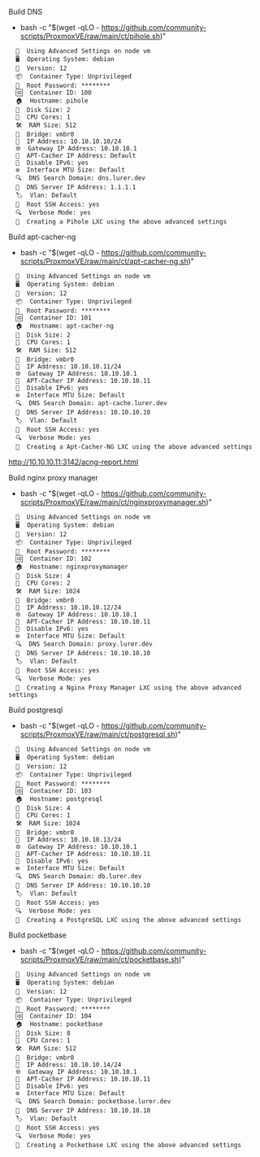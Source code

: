 Build DNS
- bash -c "$(wget -qLO - https://github.com/community-scripts/ProxmoxVE/raw/main/ct/pihole.sh)"

```
  🧩  Using Advanced Settings on node vm
  🖥️  Operating System: debian
  🌟  Version: 12
  📦  Container Type: Unprivileged
  🔐  Root Password: ********
  🆔  Container ID: 100
  🏠  Hostname: pihole
  💾  Disk Size: 2
  🧠  CPU Cores: 1
  🛠️  RAM Size: 512
  🌉  Bridge: vmbr0
  📡  IP Address: 10.10.10.10/24
  🌐  Gateway IP Address: 10.10.10.1
  📡  APT-Cacher IP Address: Default
  🚫  Disable IPv6: yes
  ⚙️  Interface MTU Size: Default
  🔍  DNS Search Domain: dns.lurer.dev
  📡  DNS Server IP Address: 1.1.1.1
  🏷️  Vlan: Default
  🔑  Root SSH Access: yes
  🔍  Verbose Mode: yes
  🚀  Creating a Pihole LXC using the above advanced settings
  ```

Build apt-cacher-ng
- bash -c "$(wget -qLO - https://github.com/community-scripts/ProxmoxVE/raw/main/ct/apt-cacher-ng.sh)"

```
  🧩  Using Advanced Settings on node vm
  🖥️  Operating System: debian
  🌟  Version: 12
  📦  Container Type: Unprivileged
  🔐  Root Password: ********
  🆔  Container ID: 101
  🏠  Hostname: apt-cacher-ng
  💾  Disk Size: 2
  🧠  CPU Cores: 1
  🛠️  RAM Size: 512
  🌉  Bridge: vmbr0
  📡  IP Address: 10.10.10.11/24
  🌐  Gateway IP Address: 10.10.10.1
  📡  APT-Cacher IP Address: 10.10.10.11
  🚫  Disable IPv6: yes
  ⚙️  Interface MTU Size: Default
  🔍  DNS Search Domain: apt-cache.lurer.dev
  📡  DNS Server IP Address: 10.10.10.10
  🏷️  Vlan: Default
  🔑  Root SSH Access: yes
  🔍  Verbose Mode: yes
  🚀  Creating a Apt-Cacher-NG LXC using the above advanced settings
  ```

http://10.10.10.11:3142/acng-report.html

Build nginx proxy manager
- bash -c "$(wget -qLO - https://github.com/community-scripts/ProxmoxVE/raw/main/ct/nginxproxymanager.sh)"
```
  🧩  Using Advanced Settings on node vm
  🖥️  Operating System: debian
  🌟  Version: 12
  📦  Container Type: Unprivileged
  🔐  Root Password: ********
  🆔  Container ID: 102
  🏠  Hostname: nginxproxymanager
  💾  Disk Size: 4
  🧠  CPU Cores: 2
  🛠️  RAM Size: 1024
  🌉  Bridge: vmbr0
  📡  IP Address: 10.10.10.12/24
  🌐  Gateway IP Address: 10.10.10.1
  📡  APT-Cacher IP Address: 10.10.10.11
  🚫  Disable IPv6: yes
  ⚙️  Interface MTU Size: Default
  🔍  DNS Search Domain: proxy.lurer.dev
  📡  DNS Server IP Address: 10.10.10.10
  🏷️  Vlan: Default
  🔑  Root SSH Access: yes
  🔍  Verbose Mode: yes
  🚀  Creating a Nginx Proxy Manager LXC using the above advanced settings
  ```

Build postgresql
- bash -c "$(wget -qLO - https://github.com/community-scripts/ProxmoxVE/raw/main/ct/postgresql.sh)"

```
  🧩  Using Advanced Settings on node vm
  🖥️  Operating System: debian
  🌟  Version: 12
  📦  Container Type: Unprivileged
  🔐  Root Password: ********
  🆔  Container ID: 103
  🏠  Hostname: postgresql
  💾  Disk Size: 4
  🧠  CPU Cores: 1
  🛠️  RAM Size: 1024
  🌉  Bridge: vmbr0
  📡  IP Address: 10.10.10.13/24
  🌐  Gateway IP Address: 10.10.10.1
  📡  APT-Cacher IP Address: 10.10.10.11
  🚫  Disable IPv6: yes
  ⚙️  Interface MTU Size: Default
  🔍  DNS Search Domain: db.lurer.dev
  📡  DNS Server IP Address: 10.10.10.10
  🏷️  Vlan: Default
  🔑  Root SSH Access: yes
  🔍  Verbose Mode: yes
  🚀  Creating a PostgreSQL LXC using the above advanced settings
```

Build pocketbase
- bash -c "$(wget -qLO - https://github.com/community-scripts/ProxmoxVE/raw/main/ct/pocketbase.sh)"

```
  🧩  Using Advanced Settings on node vm
  🖥️  Operating System: debian
  🌟  Version: 12
  📦  Container Type: Unprivileged
  🔐  Root Password: ********
  🆔  Container ID: 104
  🏠  Hostname: pocketbase
  💾  Disk Size: 8
  🧠  CPU Cores: 1
  🛠️  RAM Size: 512
  🌉  Bridge: vmbr0
  📡  IP Address: 10.10.10.14/24
  🌐  Gateway IP Address: 10.10.10.1
  📡  APT-Cacher IP Address: 10.10.10.11
  🚫  Disable IPv6: yes
  ⚙️  Interface MTU Size: Default
  🔍  DNS Search Domain: pocketbase.lurer.dev
  📡  DNS Server IP Address: 10.10.10.10
  🏷️  Vlan: Default
  🔑  Root SSH Access: yes
  🔍  Verbose Mode: yes
  🚀  Creating a Pocketbase LXC using the above advanced settings
  ```
